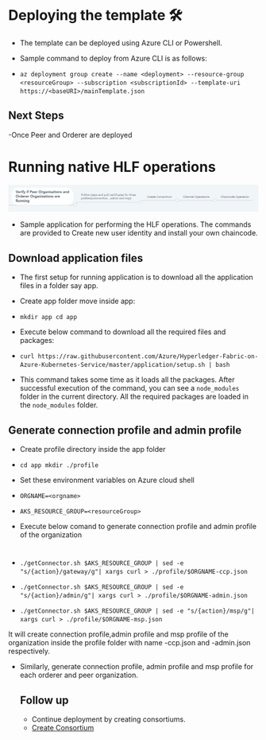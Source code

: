 # Deploying the template 🛠

- The template can be deployed using Azure CLI or Powershell.

- Sample command to deploy from Azure CLI is as follows:
- `az deployment group create --name <deployment> --resource-group <resourceGroup> --subscription <subscriptionId> --template-uri https://<baseURI>/mainTemplate.json`


## Next Steps

-Once Peer and Orderer are deployed


# Running native HLF operations
![fabricApp.png](images/Deployment.png)


- Sample application for performing the HLF operations. The commands are provided to Create new user identity and install your own chaincode.

## Download application files
- The first setup for running application is to download all the application files in a folder say app.
- Create app folder move inside app:
- `mkdir app
  cd app`

- Execute below command to download all the required files and packages:
- ``curl https://raw.githubusercontent.com/Azure/Hyperledger-Fabric-on-Azure-Kubernetes-Service/master/application/setup.sh | bash``


- This command takes some time as it loads all the packages. After successful execution of the command, you can see a `node_modules` folder in the current directory. All the required packages are loaded in the `node_modules` folder.


## Generate connection profile and admin profile

- Create profile directory inside the app folder
- `cd app
  mkdir ./profile`

- Set these environment variables on Azure cloud shell

- `ORGNAME=<orgname>`
- `AKS_RESOURCE_GROUP=<resourceGroup>`

- Execute below comand to generate connection profile and admin profile of the organization
#
- `./getConnector.sh $AKS_RESOURCE_GROUP | sed -e "s/{action}/gateway/g"| xargs curl > ./profile/$ORGNAME-ccp.json`


- `./getConnector.sh $AKS_RESOURCE_GROUP | sed -e "s/{action}/admin/g"| xargs curl > ./profile/$ORGNAME-admin.json`


- `./getConnector.sh $AKS_RESOURCE_GROUP | sed -e "s/{action}/msp/g"| xargs curl > ./profile/$ORGNAME-msp.json`


It will create connection profile,admin profile and msp profile of the organization inside the profile folder with name <orgname>-ccp.json and <orgname>-admin.json respectively.


- Similarly, generate connection profile, admin profile and msp profile for each orderer and peer organization.

  ## Follow up
   -  Continue deployment by creating consortiums.
   -  [Create Consortium](CreatingConsortiums.md)